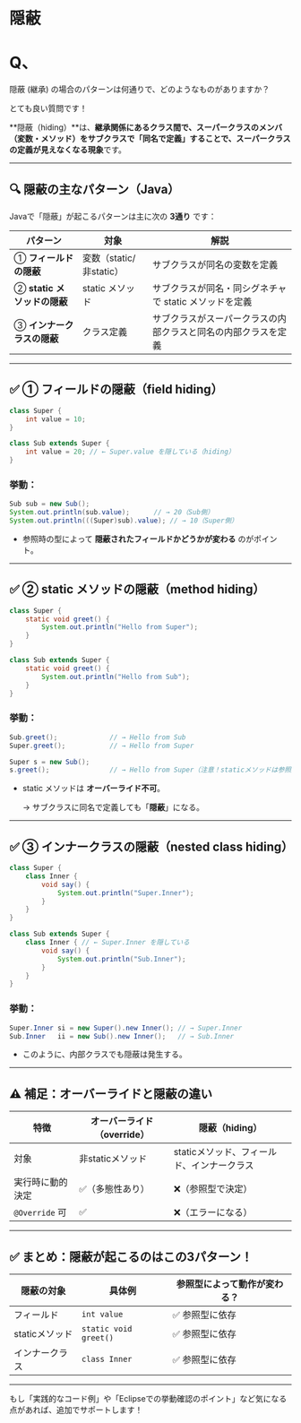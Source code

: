 # 隠蔽

# Q、

隠蔽 (継承) の場合のパターンは何通りで、どのようなものがありますか？

とても良い質問です！

**隠蔽（hiding）**は、**継承関係にあるクラス間で、スーパークラスのメンバ（変数・メソッド）をサブクラスで「同名で定義」することで、スーパークラスの定義が見えなくなる現象**です。

---

## 🔍 隠蔽の主なパターン（Java）

Javaで「隠蔽」が起こるパターンは主に次の **3通り** です：

| パターン | 対象 | 解説 |
| --- | --- | --- |
| ① **フィールドの隠蔽** | 変数（static/非static） | サブクラスが同名の変数を定義 |
| ② **static メソッドの隠蔽** | static メソッド | サブクラスが同名・同シグネチャで static メソッドを定義 |
| ③ **インナークラスの隠蔽** | クラス定義 | サブクラスがスーパークラスの内部クラスと同名の内部クラスを定義 |

---

## ✅ ① フィールドの隠蔽（field hiding）

```java
class Super {
    int value = 10;
}

class Sub extends Super {
    int value = 20; // ← Super.value を隠している（hiding）
}
```

### 挙動：

```java
Sub sub = new Sub();
System.out.println(sub.value);      // → 20（Sub側）
System.out.println(((Super)sub).value); // → 10（Super側）
```

- 参照時の型によって **隠蔽されたフィールドかどうかが変わる** のがポイント。

---

## ✅ ② static メソッドの隠蔽（method hiding）

```java
class Super {
    static void greet() {
        System.out.println("Hello from Super");
    }
}

class Sub extends Super {
    static void greet() {
        System.out.println("Hello from Sub");
    }
}
```

### 挙動：

```java
Sub.greet();             // → Hello from Sub
Super.greet();           // → Hello from Super

Super s = new Sub();
s.greet();               // → Hello from Super（注意！staticメソッドは参照型で決まる）
```

- static メソッドは **オーバーライド不可**。
    
    → サブクラスに同名で定義しても「**隠蔽**」になる。
    

---

## ✅ ③ インナークラスの隠蔽（nested class hiding）

```java
class Super {
    class Inner {
        void say() {
            System.out.println("Super.Inner");
        }
    }
}

class Sub extends Super {
    class Inner { // ← Super.Inner を隠している
        void say() {
            System.out.println("Sub.Inner");
        }
    }
}
```

### 挙動：

```java
Super.Inner si = new Super().new Inner(); // → Super.Inner
Sub.Inner   ii = new Sub().new Inner();   // → Sub.Inner
```

- このように、内部クラスでも隠蔽は発生する。

---

## ⚠️ 補足：**オーバーライドと隠蔽の違い**

| 特徴 | オーバーライド（override） | 隠蔽（hiding） |
| --- | --- | --- |
| 対象 | 非staticメソッド | staticメソッド、フィールド、インナークラス |
| 実行時に動的決定 | ✅（多態性あり） | ❌（参照型で決定） |
| `@Override` 可 | ✅ | ❌（エラーになる） |

---

## ✅ まとめ：隠蔽が起こるのはこの3パターン！

| 隠蔽の対象 | 具体例 | 参照型によって動作が変わる？ |
| --- | --- | --- |
| フィールド | `int value` | ✅ 参照型に依存 |
| staticメソッド | `static void greet()` | ✅ 参照型に依存 |
| インナークラス | `class Inner` | ✅ 参照型に依存 |

---

もし「実践的なコード例」や「Eclipseでの挙動確認のポイント」など気になる点があれば、追加でサポートします！